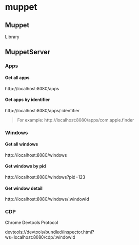 # muppet

## Muppet

Library

## MuppetServer

### Apps

#### Get all apps

http://localhost:8080/apps

#### Get apps by identifier

http://localhost:8080/apps/:identifier
> For example: http://localhost:8080/apps/com.apple.finder

### Windows

#### Get all windows

http://localhost:8080/windows

#### Get windows by pid

http://localhost:8080/windows?pid=123

#### Get window detail

http://localhost:8080/windows/:windowId

### CDP

Chrome Devtools Protocol

devtools://devtools/bundled/inspector.html?ws=localhost:8080/cdp/:windowId
